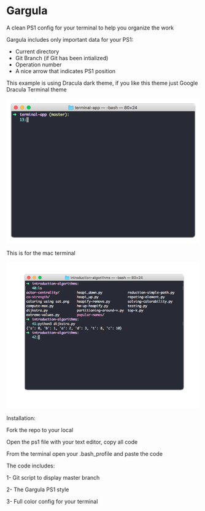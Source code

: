 # Gargula
A clean PS1 config for your terminal to help you organize the work

Gargula includes only important data for your PS1:

- Current directory
- Git Branch (if Git has been intialized)
- Operation number
- A nice arrow that indicates PS1 position

This example is using Dracula dark theme, if you like this theme just Google Dracula Terminal theme

![](gargula-interface1.png)

This is for the mac terminal

![](gargula-interface2.png)

Installation: 

Fork the repo to your local 

Open the ps1 file with your text editor, copy all code 

From the terminal open your .bash_profile and paste the code 

The code includes: 

1- Git script to display master branch

2- The Gargula PS1 style

3- Full color config for your terminal

